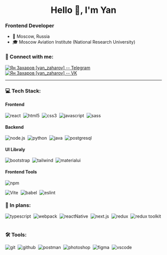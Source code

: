 <!-- <p align="center">
  <img src="./assets/img/main-bg.gif" style="width: 100%">
</p> -->

<h1 align='center'>
  Hello 👋, I'm Yan
</h1>

### Frontend Developer

- 📍 Moscow, Russia
- 🎓 Moscow Aviation Institute (National Research University)
<!--- 💻 Frontend Development -->

### 🤝 Connect with me:

[<img alt="Ян Захаров [yan_zaharov] -- Telegram" src="https://img.shields.io/badge/telegram-0088CC.svg?&style=for-the-badge&logo=telegram&logoColor=white" />][telegram]
[<img alt="Ян Захаров [yan_zaharov] -- VK" src="https://img.shields.io/badge/vk-4680C2.svg?&style=for-the-badge&logo=vk&logoColor=white" />][vk]

---

### 💻 Tech Stack:

<!-- #### Basic languages

<img alt="html5" src="https://img.shields.io/badge/html-E34F26.svg?&style=for-the-badge&logo=html5&logoColor=fff" />&nbsp;
<img alt="css3" src="https://img.shields.io/badge/css-1572B6.svg?&style=for-the-badge&logo=css3&logoColor=fff" />&nbsp;
<img alt="javascript" src="https://img.shields.io/badge/javascript-F7DF1E.svg?&style=for-the-badge&logo=javascript&logoColor=000" />&nbsp; -->

<!-- #### Post & Pre Processing -->

<!-- <img alt="pug" src="https://img.shields.io/badge/pug-A86454.svg?&style=for-the-badge&logo=pug&logoColor=fff" />&nbsp; -->

<!-- <img alt="sass" src="https://img.shields.io/badge/sass-CF649A.svg?&style=for-the-badge&logo=sass&logoColor=fff" />&nbsp; -->

<!-- <img alt="postcss" src="https://img.shields.io/badge/postcss-E85A3C.svg?&style=for-the-badge&logo=postcss&logoColor=fff" />&nbsp; -->

#### Frontend

<img alt="react" src="https://img.shields.io/badge/React-5bcceb.svg?&style=for-the-badge&logo=react&logoColor=fff" />&nbsp;
<img alt="html5" src="https://img.shields.io/badge/html-E34F26.svg?&style=for-the-badge&logo=html5&logoColor=fff" />&nbsp;
<img alt="css3" src="https://img.shields.io/badge/css-1572B6.svg?&style=for-the-badge&logo=css3&logoColor=fff" />&nbsp;
<img alt="javascript" src="https://img.shields.io/badge/javascript-F7DF1E.svg?&style=for-the-badge&logo=javascript&logoColor=000" />&nbsp;
<img alt="sass" src="https://img.shields.io/badge/sass-CF649A.svg?&style=for-the-badge&logo=sass&logoColor=fff" />&nbsp;

<!-- <img alt="reduxsaga" src="https://img.shields.io/badge/redux saga-89D96E.svg?&style=for-the-badge&logo=reduxsaga&logoColor=000" />&nbsp; -->

#### Backend

<img alt="node.js" src="https://img.shields.io/badge/node.js-90C53F.svg?&style=for-the-badge&logo=node.js&logoColor=fff" />&nbsp;
<img alt="python" src="https://img.shields.io/badge/Python-14354C?style=for-the-badge&logo=python&logoColor=white" />&nbsp;
<img alt="java" src="https://img.shields.io/badge/Java-8B00?style=for-the-badge&logo=openjdk&logoColor=white" />&nbsp;
<img alt="postgresql" src="https://img.shields.io/badge/PostgreSQL-2F6792.svg?&style=for-the-badge&logo=postgresql&logoColor=fff" />&nbsp;

<!-- <img alt="express" src="https://img.shields.io/badge/express-90c53f.svg?&style=for-the-badge&logo=express&logoColor=fff" />&nbsp; -->
<!-- <img alt="Nest.js" src="https://img.shields.io/badge/Nest.js-E0214D.svg?&style=for-the-badge&logo=nestjs&logoColor=fff" />&nbsp; -->

<!-- #### SQL/NoSQL -->

<!-- <img alt="postgresql" src="https://img.shields.io/badge/PostgreSQL-2F6792.svg?&style=for-the-badge&logo=postgresql&logoColor=fff" />&nbsp; -->

<!-- <img alt="mongodb" src="https://img.shields.io/badge/mongodb-26A944.svg?&style=for-the-badge&logo=mongodb&logoColor=fff" />&nbsp; -->

<!-- #### Linters -->

<!-- <img alt="eslint" src="https://img.shields.io/badge/ESLint-4A2EC4.svg?&style=for-the-badge&logo=eslint&logoColor=fff" />&nbsp; -->

<!-- <img alt="stylelint" src="https://img.shields.io/badge/stylelint-000.svg?&style=for-the-badge&logo=stylelint&logoColor=fff" />&nbsp; -->

#### UI Libraly

<img alt="bootstrap" src="https://img.shields.io/badge/bootstrap-7610F7.svg?&style=for-the-badge&logo=bootstrap&logoColor=fff" />&nbsp;
<img alt="tailwind" src="https://img.shields.io/badge/tailwind-38bdf8.svg?&style=for-the-badge&logo=tailwindcss&logoColor=fff" />&nbsp;
<img alt="materialui" src="https://img.shields.io/badge/Material%20ui%20-0080ff.svg?&style=for-the-badge&logo=mui&logoColor=fff" />&nbsp;

#### Frontend Tools

<img alt="npm" src="https://img.shields.io/badge/NPM-CB3838.svg?&style=for-the-badge&logo=npm&logoColor=fff" />&nbsp;

<!-- <img alt="Yarn" src="https://img.shields.io/badge/Yarn-3F96BE.svg?&style=for-the-badge&logo=yarn&logoColor=fff" />&nbsp; -->

<img alt="Vite" src="https://img.shields.io/badge/Vite-white?style=for-the-badge&logo=Vite&logoColor=7600d1" />&nbsp;
<img alt="babel" src="https://img.shields.io/badge/Babel-F8D100.svg?&style=for-the-badge&logo=babel&logoColor=000" />&nbsp;
<img alt="eslint" src="https://img.shields.io/badge/ESLint-4A2EC4.svg?&style=for-the-badge&logo=eslint&logoColor=fff" />&nbsp;

### 💭 In plans:

<img alt="typescript" src="https://img.shields.io/badge/typescript-007ACC.svg?&style=for-the-badge&logo=typescript&logoColor=fff" />&nbsp;
<img alt="webpack" src="https://img.shields.io/badge/Webpack-3073D7.svg?&style=for-the-badge&logo=webpack&logoColor=fff" />&nbsp;
<img alt="reactNative" src="https://img.shields.io/badge/React Native-5bcceb.svg?&style=for-the-badge&logo=react&logoColor=fff" />&nbsp;
<img alt="next.js" src="https://img.shields.io/badge/next.js-000.svg?&style=for-the-badge&logo=next.js&logoColor=fff" />&nbsp;
<img alt="redux" src="https://img.shields.io/badge/redux-764ABC.svg?&style=for-the-badge&logo=redux&logoColor=fff" />&nbsp;
<img alt="redux toolkit" src="https://img.shields.io/badge/redux%20toolkit-764ABC.svg?&style=for-the-badge&logo=Redux&logoColor=fff" />&nbsp;

<!-- <img alt="electron" src="https://img.shields.io/badge/Electron-272A38.svg?&style=for-the-badge&logo=electron&logoColor=fff" />&nbsp; -->
<!-- <img alt="socket" src="https://img.shields.io/badge/socket.io-000000.svg?&style=for-the-badge&logo=socketdotio&logoColor=fff" />&nbsp; -->
<!-- <img alt="graphql" src="https://img.shields.io/badge/GraphQL-E631AD.svg?&style=for-the-badge&logo=graphql&logoColor=fff" />&nbsp; -->

### 🛠 Tools:

<img alt="git" src="https://img.shields.io/badge/git-F05033.svg?&style=for-the-badge&logo=git&logoColor=fff" />&nbsp;
<img alt="github" src="https://img.shields.io/badge/github-000.svg?&style=for-the-badge&logo=github&logoColor=fff" />&nbsp;
<img alt="postman" src="https://img.shields.io/badge/postman-F26734.svg?&style=for-the-badge&logo=postman&logoColor=fff" />&nbsp;
<img alt="photoshop" src="https://img.shields.io/badge/photoshop-47B0FF.svg?&style=for-the-badge&logo=adobe-photoshop&logoColor=fff" />&nbsp;
<img alt="figma" src="https://img.shields.io/badge/Figma-1e1e1e.svg?&style=for-the-badge&logo=figma&logoColor=white" />&nbsp;
<img alt="vscode" src="https://img.shields.io/badge/vs code-007ACC.svg?&style=for-the-badge&logo=visual -studio-code&logoColor=fff" />&nbsp;

[telegram]: https://t.me/yan_zaharov
[vk]: https://vk.com/yan_zaharov
